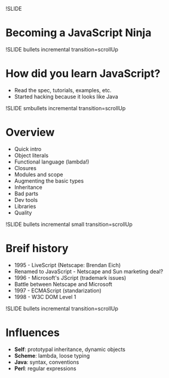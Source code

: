 !SLIDE
# Becoming a JavaScript Ninja #

!SLIDE bullets incremental transition=scrollUp
# How did you learn JavaScript? #

* Read the spec, tutorials, examples, etc.
* Started hacking because it looks like Java

!SLIDE smbullets incremental transition=scrollUp
# Overview #

* Quick intro
* Object literals
* Functional language (lambda!)
* Closures
* Modules and scope
* Augmenting the basic types
* Inheritance
* Bad parts
* Dev tools
* Libraries
* Quality

!SLIDE bullets incremental small transition=scrollUp
# Breif history #

* 1995 - LiveScript (Netscape: Brendan Eich)
* Renamed to JavaScript - Netscape and Sun marketing deal?
* 1996 - Microsoft's JScript (trademark issues)
* Battle between Netscape and Microsoft
* 1997 - ECMAScript (standarization)
* 1998 - W3C DOM Level 1

!SLIDE bullets incremental transition=scrollUp
# Influences #

* __Self__: prototypal inheritance, dynamic objects
* __Scheme__: lambda, loose typing
* __Java__: syntax, conventions
* __Perl__: regular expressions

